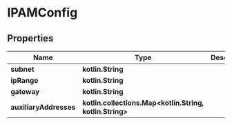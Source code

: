 # IPAMConfig

## Properties

| Name                   | Type                                                           | Description | Notes      |
|------------------------|----------------------------------------------------------------|-------------|------------|
| **subnet**             | **kotlin.String**                                              |             | [optional] |
| **ipRange**            | **kotlin.String**                                              |             | [optional] |
| **gateway**            | **kotlin.String**                                              |             | [optional] |
| **auxiliaryAddresses** | **kotlin.collections.Map&lt;kotlin.String, kotlin.String&gt;** |             | [optional] |



